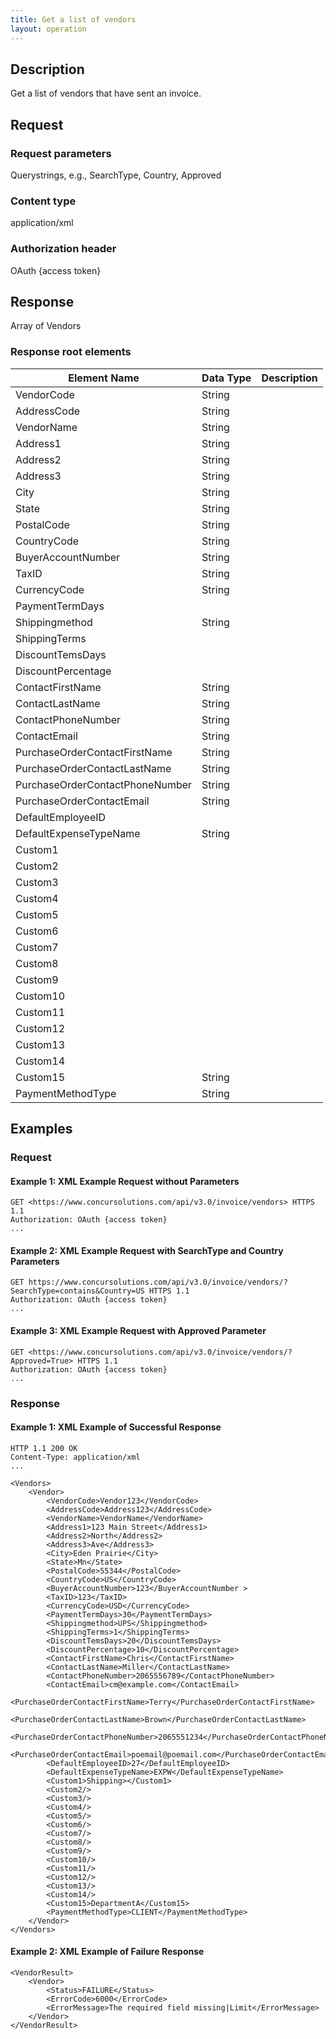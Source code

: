 ```yaml
---
title: Get a list of vendors
layout: operation
---
```


## Description
Get a list of vendors that have sent an invoice.

## Request

### Request parameters
Querystrings, e.g., SearchType, Country, Approved

### Content type
application/xml

### Authorization header
OAuth {access token}

## Response
Array of Vendors

### Response root elements

| Element Name | Data Type | Description |
|--------------|-----------|-------------|
| VendorCode | String |  |
| AddressCode | String |  |
| VendorName | String |  |
| Address1 | String |  |
| Address2 | String |  |
| Address3 | String |  |
| City | String |  |
| State | String |  |
| PostalCode | String |  |
| CountryCode | String |  |
| BuyerAccountNumber | String |  |
| TaxID | String |  |
| CurrencyCode | String |  |
| PaymentTermDays |  |  |
| Shippingmethod | String |  |
| ShippingTerms |  |  |
| DiscountTemsDays |  |  |
| DiscountPercentage |  |  |
| ContactFirstName | String |  |
| ContactLastName | String |  |
| ContactPhoneNumber | String |  |
| ContactEmail | String |  |
| PurchaseOrderContactFirstName | String |  |
| PurchaseOrderContactLastName | String |  |
| PurchaseOrderContactPhoneNumber | String |  |
| PurchaseOrderContactEmail | String |  |
| DefaultEmployeeID |  |  |
| DefaultExpenseTypeName | String |  |
| Custom1 |  |  |
| Custom2 |  |  |
| Custom3 |  |  |
| Custom4 |  |  |
| Custom5 |  |  |
| Custom6 |  |  |
| Custom7 |  |  |
| Custom8 |  |  |
| Custom9 |  |  |
| Custom10 |  |  |
| Custom11 |  |  |
| Custom12 |  |  |
| Custom13 |  |  |
| Custom14 |  |  |
| Custom15 | String |  |
| PaymentMethodType | String |  |

## Examples

### Request

#### Example 1: XML Example Request without Parameters

    GET <https://www.concursolutions.com/api/v3.0/invoice/vendors> HTTPS 1.1
    Authorization: OAuth {access token}
    ...

#### Example 2: XML Example Request with SearchType and Country Parameters

    GET https://www.concursolutions.com/api/v3.0/invoice/vendors/?SearchType=contains&Country=US HTTPS 1.1
    Authorization: OAuth {access token}
    ...

#### Example 3: XML Example Request with Approved Parameter

    GET <https://www.concursolutions.com/api/v3.0/invoice/vendors/?Approved=True> HTTPS 1.1
    Authorization: OAuth {access token}
    ...

### Response

#### Example 1: XML Example of Successful Response

    HTTP 1.1 200 OK
    Content-Type: application/xml
    ...

    <Vendors>
        <Vendor>
            <VendorCode>Vendor123</VendorCode>
            <AddressCode>Address123</AddressCode>
            <VendorName>VendorName</VendorName>
            <Address1>123 Main Street</Address1>
            <Address2>North</Address2>
            <Address3>Ave</Address3>
            <City>Eden Prairie</City>
            <State>Mn</State>
            <PostalCode>55344</PostalCode>
            <CountryCode>US</CountryCode>
            <BuyerAccountNumber>123</BuyerAccountNumber >
            <TaxID>123</TaxID>
            <CurrencyCode>USD</CurrencyCode>
            <PaymentTermDays>30</PaymentTermDays>
            <Shippingmethod>UPS</Shippingmethod>
            <ShippingTerms>1</ShippingTerms>
            <DiscountTemsDays>20</DiscountTemsDays>
            <DiscountPercentage>10</DiscountPercentage>
            <ContactFirstName>Chris</ContactFirstName>
            <ContactLastName>Miller</ContactLastName>
            <ContactPhoneNumber>2065556789</ContactPhoneNumber>
            <ContactEmail>cm@example.com</ContactEmail>
            <PurchaseOrderContactFirstName>Terry</PurchaseOrderContactFirstName>
            <PurchaseOrderContactLastName>Brown</PurchaseOrderContactLastName>
            <PurchaseOrderContactPhoneNumber>2065551234</PurchaseOrderContactPhoneNumber>
            <PurchaseOrderContactEmail>poemail@poemail.com</PurchaseOrderContactEmail>
            <DefaultEmployeeID>27</DefaultEmployeeID>
            <DefaultExpenseTypeName>EXPW</DefaultExpenseTypeName>
            <Custom1>Shipping></Custom1>
            <Custom2/>
            <Custom3/>
            <Custom4/>
            <Custom5/>
            <Custom6/>
            <Custom7/>
            <Custom8/>
            <Custom9/>
            <Custom10/>
            <Custom11/>
            <Custom12/>
            <Custom13/>
            <Custom14/>
            <Custom15>DepartmentA</Custom15>
            <PaymentMethodType>CLIENT</PaymentMethodType>
        </Vendor>
    </Vendors>

#### Example 2: XML Example of Failure Response

    <VendorResult>
        <Vendor>
            <Status>FAILURE</Status>
            <ErrorCode>6000</ErrorCode>
            <ErrorMessage>The required field missing|Limit</ErrorMessage>
        </Vendor>
    </VendorResult>

